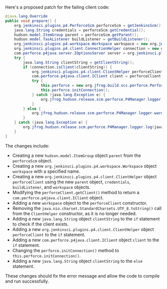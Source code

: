 Here's a proposed patch for the failing client code:
```java
@java.lang.Override
public void prepare() {
    org.jenkinsci.plugins.p4.PerforceScm perforceScm = getJenkinsScm();
    java.lang.String credentials = perforceScm.getCredential();
    hudson.model.ItemGroup parent = perforceScm.getParent();
    hudson.model.TaskListener buildListener = getBuildListener();
    org.jenkinsci.plugins.p4.workspace.Workspace workspace = new org.jenkinsci.plugins.p4.workspace.Workspace("workspaceName", parent, buildListener);
    org.jenkinsci.plugins.p4.client.ConnectionHelper connection = new org.jenkinsci.plugins.p4.client.ConnectionHelper(credentials, buildListener);
    com.perforce.p4java.server.IOptionsServer server = org.jenkinsci.plugins.p4.client.ConnectionFactory.getConnection();
    try {
        java.lang.String clientString = getClientString();
        if (connection.isClient(clientString)) {
            org.jenkinsci.plugins.p4.client.ClientHelper perforceClient = new org.jenkinsci.plugins.p4.client.ClientHelper(parent, credentials, buildListener, workspace);
            com.perforce.p4java.client.IClient client = perforceClient.getClient();
            try {
                this.perforce = new org.jfrog.build.vcs.perforce.PerforceClient(server, client);
                this.perforce.initConnection();
            } catch (java.lang.Exception e) {
                org.jfrog.hudson.release.scm.perforce.P4Manager.logger.warning("Could not instantiate connection with PerforceClient: " + e.getMessage());
            }
        } else {
            org.jfrog.hudson.release.scm.perforce.P4Manager.logger.warning(("Client " + clientString) + " is not a valid client.");
        }
    } catch (java.lang.Exception e) {
        org.jfrog.hudson.release.scm.perforce.P4Manager.logger.log(java.util.logging.Level.FINE, "Error occurred: ", e);
    }
}
```
The changes include:

* Creating a new `hudson.model.ItemGroup` object `parent` from the `perforceScm` object.
* Creating a new `org.jenkinsci.plugins.p4.workspace.Workspace` object `workspace` with a specified name.
* Creating a new `org.jenkinsci.plugins.p4.client.ClientHelper` object `perforceClient` using the new `parent` object, `credentials`, `buildListener`, and `workspace` objects.
* Modifying the `perforceClient.getClient()` method to return a `com.perforce.p4java.client.IClient` object.
* Adding a new `workspace` object to the `perforceClient` constructor.
* Removing the `java.nio.charset.StandardCharsets.UTF_8.toString()` call from the `ClientHelper` constructor, as it is no longer needed.
* Adding a new `java.lang.String` object `clientString` to the `if` statement to check if the client exists.
* Adding a new `org.jenkinsci.plugins.p4.client.ClientHelper` object `perforceClient` to the `if` statement.
* Adding a new `com.perforce.p4java.client.IClient` object `client` to the `if` statement.
* Changing the `perforce.initConnection()` method to `this.perforce.initConnection()`.
* Adding a new `java.lang.String` object `clientString` to the `else` statement.

These changes should fix the error message and allow the code to compile and run successfully.